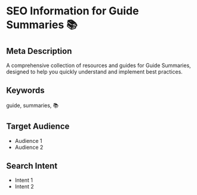 # SEO Information for Guide Summaries 📚

## Meta Description
A comprehensive collection of resources and guides for Guide Summaries, designed to help you quickly understand and implement best practices.

## Keywords
guide, summaries, 📚

## Target Audience
- Audience 1
- Audience 2

## Search Intent
- Intent 1
- Intent 2
